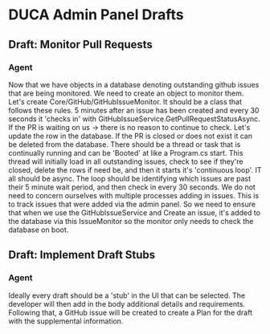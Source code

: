 ﻿# DUCA Admin Panel Drafts

## Draft: Monitor Pull Requests
### Agent
Now that we have objects in a database denoting outstanding github issues that are being monitored. We need to create an object to monitor them. Let's create Core/GitHub/GitHubIssueMonitor. It should be a class that follows these rules. 5 minutes after an issue has been created and every 30 seconds it 'checks in' with GitHubIssueService.GetPullRequestStatusAsync. If the PR is waiting on us -> there is no reason to continue to check. Let's update the row in the database. If the PR is closed or does not exist it can be deleted from the database. There should be a thread or task that is continually running and can be 'Booted' at like a Program.cs start. This thread will initially load in all outstanding issues, check to see if they're closed, delete the rows if need be, and then it starts it's 'continuous loop'. IT all should be async. The loop should be identifying which issues are past their 5 minute wait period, and then check in every 30 seconds. We do not need to concern ourselves with multiple processes adding in issues. This is to track issues that were added via the admin panel. So we need to ensure that when we use the GitHubIssueService and Create an issue, it's added to the database via this IssueMonitor so the monitor only needs to check the database on boot. 

## Draft: Implement Draft Stubs
### Agent
Ideally every draft should be a 'stub' in the UI that can be selected. The developer will then add in the body additional details and requirements. Following that, a GitHub issue will be created to create a Plan for the draft with the supplemental information.